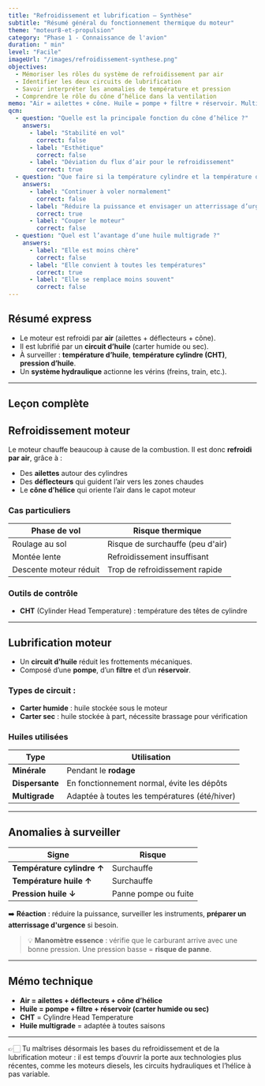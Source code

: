 ```yaml
---
title: "Refroidissement et lubrification – Synthèse"
subtitle: "Résumé général du fonctionnement thermique du moteur"
theme: "moteur8-et-propulsion"
category: "Phase 1 - Connaissance de l'avion"
duration: " min"
level: "Facile"
imageUrl: "/images/refroidissement-synthese.png"
objectives:
  - Mémoriser les rôles du système de refroidissement par air
  - Identifier les deux circuits de lubrification
  - Savoir interpréter les anomalies de température et pression
  - Comprendre le rôle du cône d’hélice dans la ventilation
memo: "Air = ailettes + cône. Huile = pompe + filtre + réservoir. Multigrade = toute saison."
qcm:
  - question: "Quelle est la principale fonction du cône d’hélice ?"
    answers:
      - label: "Stabilité en vol"
        correct: false
      - label: "Esthétique"
        correct: false
      - label: "Déviation du flux d’air pour le refroidissement"
        correct: true
  - question: "Que faire si la température cylindre et la température d’huile augmentent anormalement ?"
    answers:
      - label: "Continuer à voler normalement"
        correct: false
      - label: "Réduire la puissance et envisager un atterrissage d’urgence"
        correct: true
      - label: "Couper le moteur"
        correct: false
  - question: "Quel est l’avantage d’une huile multigrade ?"
    answers:
      - label: "Elle est moins chère"
        correct: false
      - label: "Elle convient à toutes les températures"
        correct: true
      - label: "Elle se remplace moins souvent"
        correct: false
---
```


## Résumé express

- Le moteur est refroidi par **air** (ailettes + déflecteurs + cône).
- Il est lubrifié par un **circuit d’huile** (carter humide ou sec).
- À surveiller : **température d’huile**, **température cylindre (CHT)**, **pression d’huile**.
- Un **système hydraulique** actionne les vérins (freins, train, etc.).

---

## Leçon complète

## Refroidissement moteur

Le moteur chauffe beaucoup à cause de la combustion. Il est donc **refroidi par air**, grâce à :

- Des **ailettes** autour des cylindres
- Des **déflecteurs** qui guident l’air vers les zones chaudes
- Le **cône d’hélice** qui oriente l’air dans le capot moteur

### Cas particuliers

| Phase de vol           | Risque thermique                 |
| ---------------------- | -------------------------------- |
| Roulage au sol         | Risque de surchauffe (peu d'air) |
| Montée lente           | Refroidissement insuffisant      |
| Descente moteur réduit | Trop de refroidissement rapide   |

### Outils de contrôle

- **CHT** (Cylinder Head Temperature) : température des têtes de cylindre

---

## Lubrification moteur

- Un **circuit d’huile** réduit les frottements mécaniques.
- Composé d’une **pompe**, d’un **filtre** et d’un **réservoir**.

### Types de circuit :

- **Carter humide** : huile stockée sous le moteur
- **Carter sec** : huile stockée à part, nécessite brassage pour vérification

### Huiles utilisées

| Type            | Utilisation                                   |
| --------------- | --------------------------------------------- |
| **Minérale**    | Pendant le **rodage**                         |
| **Dispersante** | En fonctionnement normal, évite les dépôts    |
| **Multigrade**  | Adaptée à toutes les températures (été/hiver) |

---

## Anomalies à surveiller

| Signe                      | Risque               |
| -------------------------- | -------------------- |
| **Température cylindre ↑** | Surchauffe           |
| **Température huile ↑**    | Surchauffe           |
| **Pression huile ↓**       | Panne pompe ou fuite |

➡️ **Réaction** : réduire la puissance, surveiller les instruments, **préparer un atterrissage d'urgence** si besoin.

> 💡 **Manomètre essence** : vérifie que le carburant arrive avec une bonne pression. Une pression basse = **risque de panne**.

---

## Mémo technique

- **Air = ailettes + déflecteurs + cône d’hélice**
- **Huile = pompe + filtre + réservoir (carter humide ou sec)**
- **CHT** = Cylindre Head Temperature
- **Huile multigrade** = adaptée à toutes saisons

---

👉🏻 Tu maîtrises désormais les bases du refroidissement et de la lubrification moteur : il est temps d’ouvrir la porte aux technologies plus récentes, comme les moteurs diesels, les circuits hydrauliques et l’hélice à pas variable.
